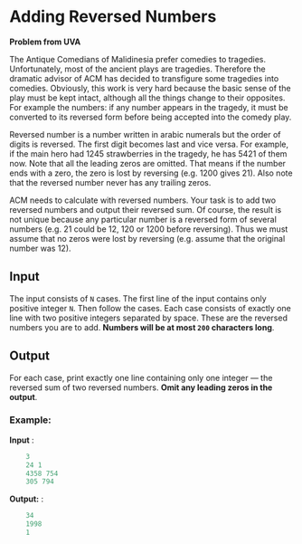 # Adding Reversed Numbers

**Problem from UVA**

The Antique Comedians of Malidinesia prefer comedies to tragedies. Unfortunately, most of the ancient plays are tragedies. Therefore the dramatic advisor of ACM has decided to transfigure some tragedies into comedies. Obviously, this work is very hard because the basic sense of the play must be kept intact, although all the things change to their opposites. For example the numbers: if any number appears in the tragedy, it must be converted to its reversed form before being accepted into the comedy play.

Reversed number is a number written in arabic numerals but the order of digits is reversed. The first digit becomes last and vice versa. For example, if the main hero had 1245 strawberries in the tragedy, he has 5421 of them now. Note that all the leading zeros are omitted. That means if the number ends with a zero, the zero is lost by reversing (e.g. 1200 gives 21). Also note that the reversed number never has any trailing zeros.

ACM needs to calculate with reversed numbers. Your task is to add two reversed numbers and output their reversed sum. Of course, the result is not unique because any particular number is a reversed form of several numbers (e.g. 21 could be 12, 120 or 1200 before reversing). Thus we must assume that no zeros were lost by reversing (e.g. assume that the original number was 12).

## Input
The input consists of `N` cases. The first line of the input contains only positive integer `N`. Then follow the cases. Each case consists of exactly one line with two positive integers separated by space. These are the reversed numbers you are to add. **Numbers will be at most `200` characters long**.

## Output
For each case, print exactly one line containing only one integer — the reversed sum of two reversed numbers. **Omit any leading zeros in the output**.

### Example:

**Input** : 
```java
    3
    24 1
    4358 754
    305 794
```

**Output:** : 
```java
    34
    1998
    1
```


